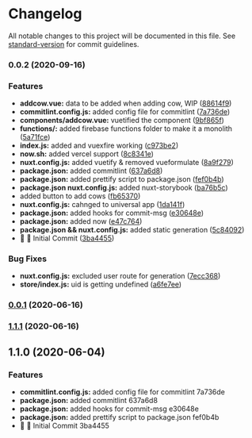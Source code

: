 # Changelog

All notable changes to this project will be documented in this file. See [standard-version](https://github.com/conventional-changelog/standard-version) for commit guidelines.

### 0.0.2 (2020-09-16)


### Features

* **addcow.vue:** data to be added when adding cow, WIP ([88614f9](https://github.com/vvsubash/projectSaveechi/commit/88614f964a204c7b7ca834b2c11428b676872d1a))
* **commitlint.config.js:** added config file for commitlint ([7a736de](https://github.com/vvsubash/projectSaveechi/commit/7a736de9676c0c207787944d9b424750da6e622a))
* **components/addcow.vue:** vuetified the component ([9bf865f](https://github.com/vvsubash/projectSaveechi/commit/9bf865f8446001f4ee97243a8904b8c62c4b70dd))
* **functions/:** added firebase functions folder to make it a monolith ([5a71fce](https://github.com/vvsubash/projectSaveechi/commit/5a71fce56f9d6da9d1ada986841bf19066812587))
* **index.js:** added and vuexfire working ([c973be2](https://github.com/vvsubash/projectSaveechi/commit/c973be25a7a14bd70974fcac276ae4ecab14c403))
* **now.sh:** added vercel support ([8c8341e](https://github.com/vvsubash/projectSaveechi/commit/8c8341e22c031d45fe7bd892795469364eba7e52))
* **nuxt.config.js:** added vuetify & removed vueformulate ([8a9f279](https://github.com/vvsubash/projectSaveechi/commit/8a9f279602523967fb55794e4cedcd535b8f0694))
* **package.json:** added commitlint ([637a6d8](https://github.com/vvsubash/projectSaveechi/commit/637a6d80df802507b40e47613ea5321f0a306009))
* **package.json:** added prettify script to package.json ([fef0b4b](https://github.com/vvsubash/projectSaveechi/commit/fef0b4b2266ba4059c2cc0c5547c4fe74c7c3e36))
* **package.json nuxt.config.js:** added nuxt-storybook ([ba76b5c](https://github.com/vvsubash/projectSaveechi/commit/ba76b5c0f44af5ea9fbbbc8d55b95848b34e0ad2))
* added button to add cows ([fb65370](https://github.com/vvsubash/projectSaveechi/commit/fb65370577981a93e9a699e554b7cf8a678ea0e4))
* **nuxt.config.js:** cahnged to universal app ([1da141f](https://github.com/vvsubash/projectSaveechi/commit/1da141f87252f04af2fce46e8b8b1628a088015d))
* **package.json:** added hooks for commit-msg ([e30648e](https://github.com/vvsubash/projectSaveechi/commit/e30648e0a94096ed1e9e97c4c60d1a2b3d4bb920))
* **package.json:** added now ([e47c764](https://github.com/vvsubash/projectSaveechi/commit/e47c764bad5a6712962a1e53e09b7ac087385027))
* **package.json && nuxt.config.js:** added static generation ([5c84092](https://github.com/vvsubash/projectSaveechi/commit/5c840928c7e511ea27abd04cf582a5755c1e03ad))
* 🎸 :tada: Initial Commit ([3ba4455](https://github.com/vvsubash/projectSaveechi/commit/3ba4455af9e8d225be445f27808b297a819b0fab))


### Bug Fixes

* **nuxt.config.js:** excluded user route for generation ([7ecc368](https://github.com/vvsubash/projectSaveechi/commit/7ecc368f629ed7b35a419ea229f41394d91303ac))
* **store/index.js:** uid is getting undefined ([a6fe7ee](https://github.com/vvsubash/projectSaveechi/commit/a6fe7ee9808bab658965029a1958917eb0ef3173))

### [0.0.1](https://github.com/vvsubash/projectSaveechi/compare/v1.1.1...v0.0.1) (2020-06-16)

### [1.1.1](https://github.com/vvsubash/projectSaveechi/compare/v1.1.0...v1.1.1) (2020-06-16)

## 1.1.0 (2020-06-04)


### Features

* **commitlint.config.js:** added config file for commitlint 7a736de
* **package.json:** added commitlint 637a6d8
* **package.json:** added hooks for commit-msg e30648e
* **package.json:** added prettify script to package.json fef0b4b
* 🎸 :tada: Initial Commit 3ba4455
